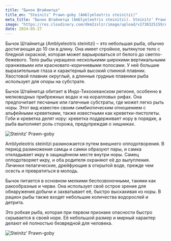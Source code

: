 ```yaml
---
title: "Бычок Штайнитца"
title_en: "Steinitz’ Prawn-goby (Amblyeleotris steinitzi)"
meta_title: "Бычок Штайнитца (Amblyeleotris steinitzi). Steinitz’ Prawn-goby."
image: "https://res.cloudinary.com/dkm2zslzr/image/upload/v1738325159/Amblyeleotris_Steinitzi_vkukxv.png"
date: 2024-05-27
---
```


Бычок Штайнитца (Amblyeleotris steinitzi) – это небольшая рыба, обычно достигающая до 10 см в длину. Она имеет стройное, вытянутое тело с бледной окраской, которая может варьироваться от белого до светло-бежевого. Тело рыбы украшено несколькими широкими вертикальными оранжевыми или красновато-коричневыми полосами. У неё большие выразительные глаза и характерный высокий спинной плавник. Хвостовой плавник округлый, а длинные грудные плавники рыба использует для опоры на субстрате.

Бычок Штайнитца обитает в Индо-Тихоокеанском регионе, особенно в мелководных прибрежных водах и на коралловых рифах. Она предпочитает песчаные или галечные субстраты, где может легко рыть норы. Этот вид известен своим симбиотическим отношением с альфейными креветками, также известными как креветки-пистолеты. Гоби и креветка делят нору: креветка поддерживает нору в порядке, а рыба выполняет роль сторожа, предупреждая о хищниках.

![Steinitz’ Prawn-goby](https://res.cloudinary.com/dkm2zslzr/image/upload/v1738325160/Amblyeleotris_Steinitzi_2400x1350_uvkxaw.png "Steinitz’ Prawn-goby")

Amblyeleotris steinitzi размножается путем внешнего оплодотворения. В период размножения самцы и самки образуют пары, и самка откладывает икру в защищённом месте внутри норы. Самец оплодотворяет икру, и оба родителя охраняют её до вылупления. Личинки пелагические, дрейфующие в открытой воде, прежде чем осесть и превратиться в молодь.

Бычок питается в основном мелкими беспозвоночными, такими как ракообразные и черви. Она использует своё острое зрение для обнаружения добычи и захватывает её, быстро выскакивая из норы. В рацион рыбы также входят небольшие количества водорослей и детрита.

Это робкая рыба, которая при первом признаке опасности быстро скрывается в своей норе. Её небольшой размер и мирный характер делают её полностью безвредной для человека.

![Steinitz’ Prawn-goby](https://res.cloudinary.com/dkm2zslzr/image/upload/v1738325163/Amblyeleotris_Steinitzi_1_rb3hyj.png "Steinitz’ Prawn-goby")
